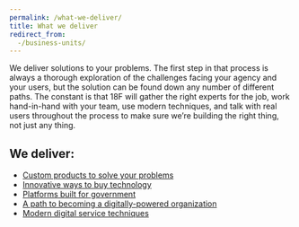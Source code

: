 ```yaml
---
permalink: /what-we-deliver/
title: What we deliver
redirect_from:
  -/business-units/
---
```


We deliver solutions to your problems. The first step in that process is
always a thorough exploration of the challenges facing your agency and
your users, but the solution can be found down any number of different
paths. The constant is that 18F will gather the right experts for the
job, work hand-in-hand with your team, use modern techniques, and talk
with real users throughout the process to make sure we’re building the
right thing, not just any thing.

## We deliver:

- [Custom products to solve your problems]({{site.baseurl}}/what-we-deliver/custom-partner-solutions/)
- [Innovative ways to buy technology]({{site.baseurl}}/what-we-deliver/acquisition-services/)
- [Platforms built for government]({{site.baseurl}}/what-we-deliver/products-and-platforms/)
- [A path to becoming a digitally-powered organization]({{site.baseurl}}/what-we-deliver/transformation-services/)
- [Modern digital service techniques]({{site.baseurl}}/what-we-deliver/learn/)
